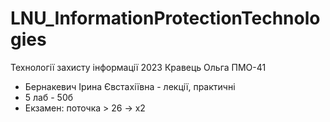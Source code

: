 # LNU_InformationProtectionTechnologies
Технології захисту інформації 2023 Кравець Ольга ПМО-41

- Бернакевич Ірина Євстахіївна - лекції, практичні
- 5 лаб - 50б
- Екзамен: поточка > 26 -> х2
